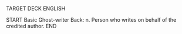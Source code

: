 TARGET DECK
ENGLISH

START
Basic
Ghost-writer
Back: n. Person who writes on behalf of the credited author.
END
